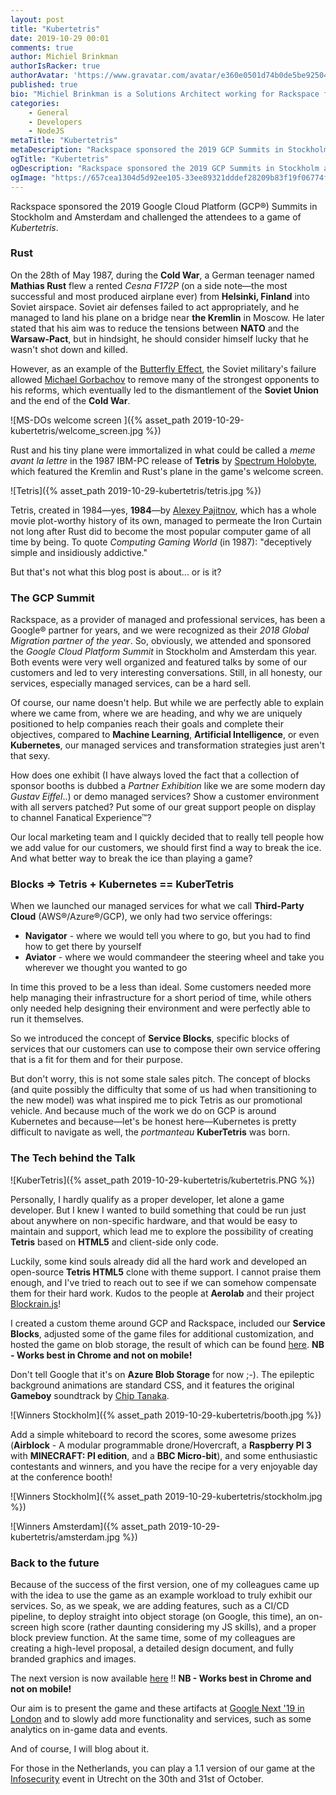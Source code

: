 ```yaml
---
layout: post
title: "Kubertetris"
date: 2019-10-29 00:01
comments: true
author: Michiel Brinkman
authorIsRacker: true
authorAvatar: 'https://www.gravatar.com/avatar/e360e0501d74b0de5be9250474951354'
published: true
bio: "Michiel Brinkman is a Solutions Architect working for Rackspace from Amsterdam, The Netherlands. Michiel is multi-cloud certified with a strong engineering background."
categories:
    - General
    - Developers
    - NodeJS
metaTitle: "Kubertetris"
metaDescription: "Rackspace sponsored the 2019 GCP Summits in Stockholm and Amsterdam and challenged the attendees to a game of Kubertetris!"
ogTitle: "Kubertetris"
ogDescription: "Rackspace sponsored the 2019 GCP Summits in Stockholm and Amsterdam and challenged the attendees to a game of Kubertetris!"
ogImage: "https://657cea1304d5d92ee105-33ee89321dddef28209b83f19f06774f.ssl.cf1.rackcdn.com/kubertetris-238d55c85d0b4c6d5060c42556dc378da26e317afd13b7eb50c9f29c65027f39.png"
---
```


Rackspace sponsored the 2019 Google Cloud Platform (GCP&reg;) Summits in Stockholm and Amsterdam and challenged the attendees to a game of *Kubertetris*.

<!-- more -->

### Rust

On the 28th of May 1987, during the **Cold War**, a German teenager named **Mathias Rust** flew a rented *Cesna F172P* (on a side note&mdash;the most successful and most produced airplane ever) from **Helsinki, Finland** into Soviet airspace. Soviet air defenses failed to act appropriately, and he managed to land his plane on a bridge near **the Kremlin** in Moscow. He later stated that his aim was to reduce the tensions between **NATO** and the **Warsaw-Pact**, but in hindsight, he should consider himself lucky that he wasn't shot down and killed. 

However, as an example of the [Butterfly Effect](https://en.wikipedia.org/wiki/Butterfly_effect), the Soviet military's failure allowed [Michael Gorbachov](https://en.wikipedia.org/wiki/Mikhail_Gorbachev) to remove many of the strongest opponents to his reforms, which eventually led to the dismantlement of the **Soviet Union** and the end of the **Cold War**. 

![MS-DOs welcome screen ]({% asset_path 2019-10-29-kubertetris/welcome_screen.jpg %})

Rust and his tiny plane were immortalized in what could be called a *meme avant la lettre* in the 1987 IBM-PC release of **Tetris** by [Spectrum Holobyte](https://en.wikipedia.org/wiki/Spectrum_HoloByte), which featured the Kremlin and Rust's plane in the game's welcome screen. 

![Tetris]({% asset_path 2019-10-29-kubertetris/tetris.jpg %})

Tetris, created in 1984&mdash;yes, **1984**&mdash;by [Alexey Pajitnov](https://en.wikipedia.org/wiki/Alexey_Pajitnov), which has a whole movie plot-worthy history of its own, managed to permeate the Iron Curtain not long after Rust did to become the most popular computer game of all time by being. To quote *Computing Gaming World* (in 1987): "deceptively simple and insidiously addictive." 

But that's not what this blog post is about... or is it?

### The GCP Summit

Rackspace, as a provider of managed and professional services, has been a Google&reg; partner for years, and we were recognized as their *2018 Global Migration partner of the year*. So, obviously, we attended and sponsored the *Google Cloud Platform Summit* in Stockholm and Amsterdam this year. Both events were very well organized and featured talks by some of our customers and led to very interesting conversations. Still, in all honesty, our services, especially managed services, can be a hard sell. 

Of course, our name doesn't help. But while we are perfectly able to explain where we came from, where we are heading, and why we are uniquely positioned to help companies reach their goals and complete their objectives, compared to **Machine Learning**, **Artificial Intelligence**, or even **Kubernetes**, our managed services and transformation strategies just aren't that sexy. 

How does one exhibit (I have always loved the fact that a collection of sponsor booths is dubbed a *Partner Exhibition* like we are some modern day *Gustav Eiffel*..) or demo managed services? Show a customer environment with all servers patched? Put some of our great support people on display to channel Fanatical Experience&trade;? 

Our local marketing team and I quickly decided that to really tell people how we add value for our customers, we should first find a way to break the ice. And what better way to break the ice than playing a game? 

### Blocks => Tetris + Kubernetes == KuberTetris

When we launched our managed services for what we call **Third-Party Cloud** (AWS&reg;/Azure&reg;/GCP), we only had two service offerings:

- **Navigator** - where we would tell you where to go, but you had to find how to get there by yourself
- **Aviator** - where we would commandeer the steering wheel and take you wherever we thought you wanted to go

In time this proved to be a less than ideal. Some customers needed more help managing their infrastructure for a short period of time, while others only needed help designing their environment and were perfectly able to run it themselves. 

So we introduced the concept of **Service Blocks**, specific blocks of services that our customers can use to compose their own service offering that is a fit for them and for their purpose. 

But don't worry, this is not some stale sales pitch. The concept of blocks (and quite possibly the difficulty that some of us had when transitioning to the new model) was what inspired me to pick Tetris as our promotional vehicle. And because much of the work we do on GCP is around Kubernetes and because&mdash;let's be honest here&mdash;Kubernetes is pretty difficult to navigate as well, the *portmanteau* **KuberTetris** was born.

### The Tech behind the Talk

![KuberTetris]({% asset_path 2019-10-29-kubertetris/kubertetris.PNG %})

Personally, I hardly qualify as a proper developer, let alone a game developer. But I knew I wanted to build something that could be run just about anywhere on non-specific hardware, and that would be easy to maintain and support, which lead me to explore the possibility of creating **Tetris** based on **HTML5** and client-side only code. 

Luckily, some kind souls already did all the hard work and developed an open-source **Tetris HTML5** clone with theme support. I cannot praise them enough, and I've tried to reach out to see if we can somehow compensate them for their hard work. Kudos to the people at **Aerolab** and their project [Blockrain.js](http://aerolab.github.io/blockrain.js/)! 

I created a custom theme around GCP and Rackspace, included our **Service Blocks**, adjusted some of the game files for additional customization, and hosted the game on blob storage, the result of which can be found [here](https://kubertetris.thirdpartytools.net/index.html). **NB - Works best in Chrome and not on mobile!**

Don't tell Google that it's on **Azure Blob Storage** for now ;-). The epileptic background animations are standard CSS, and it features the original **Gameboy** soundtrack by [Chip Tanaka](https://en.wikipedia.org/wiki/Hirokazu_Tanaka). 

![Winners Stockholm]({% asset_path 2019-10-29-kubertetris/booth.jpg %})

Add a simple whiteboard to record the scores, some awesome prizes (**Airblock** - A modular programmable drone/Hovercraft, a **Raspberry PI 3** with **MINECRAFT: PI edition**, and a **BBC Micro-bit**), and some enthusiastic contestants and winners, and you have the recipe for a very enjoyable day at the conference booth! 

![Winners Stockholm]({% asset_path 2019-10-29-kubertetris/stockholm.jpg %})

![Winners Amsterdam]({% asset_path 2019-10-29-kubertetris/amsterdam.jpg %})

### Back to the future

Because of the success of the first version, one of my colleagues came up with the idea to use the game as an example workload to truly exhibit our services. So, as we speak, we are adding features, such as a CI/CD pipeline, to deploy straight into object storage (on Google, this time), an on-screen high score (rather daunting considering my JS skills), and a proper block preview function. At the same time, some of my colleagues are creating a high-level proposal, a detailed design document, and fully branded graphics and images. 

The next version is now available [here](https://kubertetris.thirdpartytools.net/index.html) !! **NB - Works best in Chrome and not on mobile!**

Our aim is to present the game and these artifacts at [Google Next '19 in London](https://cloud.withgoogle.com/next/uk) and to slowly add more functionality and services, such as some analytics on in-game data and events. 

And of course, I will blog about it. 

For those in the Netherlands, you can play a 1.1 version of our game at the [Infosecurity](https://www.infosecurity.nl/) event in Utrecht on the 30th and 31st of October.
